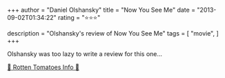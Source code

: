 +++
author = "Daniel Olshansky"
title = "Now You See Me"
date = "2013-09-02T01:34:22"
rating = "⭐⭐⭐"

description = "Olshansky's review of Now You See Me"
tags = [
    "movie",
]
+++


Olshansky was too lazy to write a review for this one...

[🍅 Rotten Tomatoes Info 🍅](https://www.rottentomatoes.com//m/now_you_see_me)